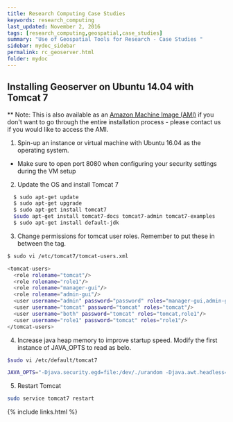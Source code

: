 ```yaml
---
title: Research Computing Case Studies
keywords: research_computing
last_updated: November 2, 2016
tags: [research_computing,geospatial,case_studies]
summary: "Use of Geospatial Tools for Research - Case Studies "
sidebar: mydoc_sidebar
permalink: rc_geoserver.html
folder: mydoc
---
```


## Installing Geoserver on Ubuntu 14.04 with Tomcat 7
** Note: This is also available as an [Amazon Machine Image (AMI)](http://docs.aws.amazon.com/AWSEC2/latest/UserGuide/AMIs.html) if you don't want to go through the entire installation process - please contact us if you would like to access the AMI.

1. Spin-up an instance or virtual machine with Ubuntu 16.04 as the operating system. 
  * Make sure to open port 8080 when configuring your security settings during the VM setup
2. Update the OS and install Tomcat 7

```bash
  $ sudo apt-get update
  $ sudo apt-get upgrade
  $ sudo apt-get install tomcat7
  $sudo apt-get install tomcat7-docs tomcat7-admin tomcat7-examples
  $ sudo apt-get install default-jdk
```
  
3. Change permissions for tomcat user roles. Remember to put these in between the <tomcat-users></tomcat-users> tag. 

```bash
$ sudo vi /etc/tomcat7/tomcat-users.xml

<tomcat-users>
  <role rolename="tomcat"/>
  <role rolename="role1"/>
  <role rolename="manager-gui"/>
  <role rolename="admin-gui"/>
  <user username="admin" password="password" roles="manager-gui,admin-gui"/>
  <user username="tomcat" password="tomcat" roles="tomcat"/>
  <user username="both" password="tomcat" roles="tomcat,role1"/>
  <user username="role1" password="tomcat" roles="role1"/>
</tomcat-users>
```

4. Increase java heap memory to improve startup speed. Modify the first instance of JAVA_OPTS to read as belo. 

```bash
$sudo vi /etc/default/tomcat7

JAVA_OPTS="-Djava.security.egd=file:/dev/./urandom -Djava.awt.headless=true -Xmx1024m -XX:MaxPermSize=512m -XX:+UseConcMarkSweepGC"

```

5. Restart Tomcat

```bash
sudo service tomcat7 restart
```

{% include links.html %}
